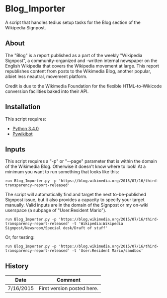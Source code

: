 # Blog_Importer
A script that handles tedius setup tasks for the Blog section of the Wikipedia Signpost.

<h2>About</h2>

The "Blog" is a report published as a part of the weekly "Wikipedia Signpost", a community-organized and -written internal newspaper on the English Wikipedia that covers the Wikipedia movement at large. This report republishes content from posts to the Wikimedia Blog, another popular, albiet less neautral, movement platform.

Credit is due to the Wikimedia Foundation for the flexible HTML-to-Wikicode conversion facilities baked into their API.

<h2>Installation</h2>

This script requires:
* [Python 3.4.0](https://docs.python.org/3.4/)
* [Pywikibot](https://www.mediawiki.org/wiki/Manual:Pywikibot)

<h2>Inputs</h2>

This script requires a "-p" or "--page" parameter that is within the domain of the Wikimedia Blog. Otherwise it doesn't know where to look! At a minimum you want to run something that looks like this:

    run Blog_Importer.py -p 'https://blog.wikimedia.org/2015/07/16/third-transparency-report-released'

The script will automatically find and target the next to-be-published Signpost issue, but it also provides a capacity to specify your target manually. Valid inputs are in the domain of the Signpost or my on-wiki userspace (a subpage of "User:Resident Mario").

    run Blog_Importer.py -p 'https://blog.wikimedia.org/2015/07/16/third-transparency-report-released' -t 'Wikipedia:Wikipedia Signpost/Newsroom/Special desk/Draft of stuff'

Or, for testing:

    run Blog_Importer.py -p 'https://blog.wikimedia.org/2015/07/16/third-transparency-report-released' -t 'User:Resident Mario/sandbox'

<h2>History</h2>

| Date  | Comment |
| ------------- | ------------- |
| 7/16/2015  | First version posted here. |
